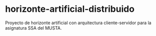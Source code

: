 # horizonte-artificial-distribuido
Proyecto de horizonte artificial con arquitectura cliente-servidor para la asignatura SSA del MUSTA.

